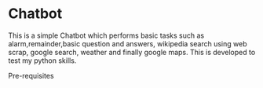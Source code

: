 # Chatbot


This is a simple Chatbot which performs basic tasks such as alarm,remainder,basic question and answers, wikipedia search using web scrap, google search, weather and finally google maps. This is developed to test my python skills.

Pre-requisites
